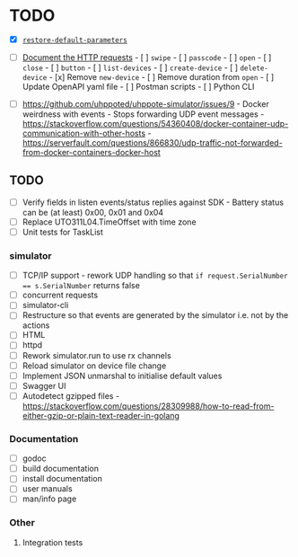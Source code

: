 # TODO

- [x] [`restore-default-parameters`](https://github.com/uhppoted/uhppoted/issues/48)
- [ ] [Document the HTTP requests](https://github.com/uhppoted/uhppote-simulator/issues/11)
      - [ ] `swipe`
      - [ ] `passcode`
      - [ ] `open`
      - [ ] `close`
      - [ ] `button`
      - [ ] `list-devices`
      - [ ] `create-device`
      - [ ] `delete-device`
      - [x] Remove `new-device`
      - [ ] Remove duration from `open`
      - [ ] Update OpenAPI yaml file
      - [ ] Postman scripts
      - [ ] Python CLI

- [ ] https://github.com/uhppoted/uhppote-simulator/issues/9
      - Docker weirdness with events
      - Stops forwarding UDP event messages
      - https://stackoverflow.com/questions/54360408/docker-container-udp-communication-with-other-hosts
      - https://serverfault.com/questions/866830/udp-traffic-not-forwarded-from-docker-containers-docker-host

## TODO

- [ ] Verify fields in listen events/status replies against SDK
      - Battery status can be (at least) 0x00, 0x01 and 0x04
- [ ] Replace UTO311L04.TimeOffset with time zone
- [ ] Unit tests for TaskList

### simulator
- [ ] TCP/IP support
      - rework UDP handling so that `if request.SerialNumber == s.SerialNumber` returns false
- [ ] concurrent requests
- [ ] simulator-cli
- [ ] Restructure so that events are generated by the simulator i.e. not by the actions
- [ ] HTML
- [ ] httpd
- [ ] Rework simulator.run to use rx channels
- [ ] Reload simulator on device file change
- [ ] Implement JSON unmarshal to initialise default values
- [ ] Swagger UI
- [ ] Autodetect gzipped files 
      - https://stackoverflow.com/questions/28309988/how-to-read-from-either-gzip-or-plain-text-reader-in-golang

### Documentation

- [ ] godoc
- [ ] build documentation
- [ ] install documentation
- [ ] user manuals
- [ ] man/info page

### Other

1.  Integration tests
